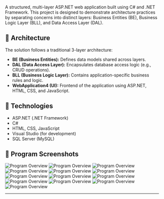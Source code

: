 A structured, multi-layer ASP.NET web application built using C# and .NET Framework. This project is designed to demonstrate architecture practices by separating concerns into distinct layers: Business Entities (BE), Business Logic Layer (BLL), and Data Access Layer (DAL).

## 🧩 Architecture

The solution follows a traditional 3-layer architecture:

- **BE (Business Entities):** Defines data models shared across layers.
- **DAL (Data Access Layer):** Encapsulates database access logic (e.g., CRUD operations).
- **BLL (Business Logic Layer):** Contains application-specific business rules and logic.
- **WebApplication4 (UI):** Frontend of the application using ASP.NET, HTML, CSS, and JavaScript.

## 🔧 Technologies

- ASP.NET (.NET Framework)
- C#
- HTML, CSS, JavaScript
- Visual Studio (for development)
- SQL Server (MySQL)

## 📸  Program Screenshots  
![Program Overview](https://github.com/amir-akbari361/Web-Application/blob/main/screenshot/1.jpg)
![Program Overview](https://github.com/amir-akbari361/Web-Application/blob/main/screenshot/2.jpg)
![Program Overview](https://github.com/amir-akbari361/Web-Application/blob/main/screenshot/3.jpg)
![Program Overview](https://github.com/amir-akbari361/Web-Application/blob/main/screenshot/4.jpg)
![Program Overview](https://github.com/amir-akbari361/Web-Application/blob/main/screenshot/5.jpg)
![Program Overview](https://github.com/amir-akbari361/Web-Application/blob/main/screenshot/6.jpg)
![Program Overview](https://github.com/amir-akbari361/Web-Application/blob/main/screenshot/7.jpg)
![Program Overview](https://github.com/amir-akbari361/Web-Application/blob/main/screenshot/8.jpg)
![Program Overview](https://github.com/amir-akbari361/Web-Application/blob/main/screenshot/9.jpg)
![Program Overview](https://github.com/amir-akbari361/Web-Application/blob/main/screenshot/10.jpg)
![Program Overview](https://github.com/amir-akbari361/Web-Application/blob/main/screenshot/11.jpg)
![Program Overview](https://github.com/amir-akbari361/Web-Application/blob/main/screenshot/12.jpg)
![Program Overview](https://github.com/amir-akbari361/Web-Application/blob/main/screenshot/13.jpg)


---
